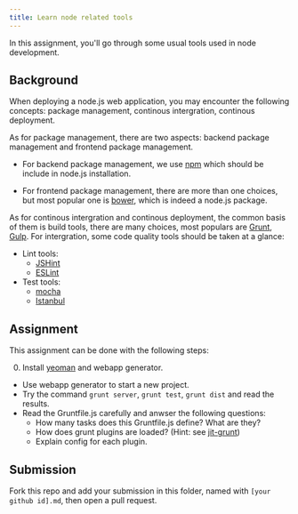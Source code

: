```yaml
---
title: Learn node related tools
---
```


In this assignment, you'll go through some usual tools used in node development.

## Background

When deploying a node.js web application, you may encounter the following concepts: package management, continous intergration, continous deployment.

As for package management, there are two aspects: backend package management and frontend package management.

- For backend package management, we use [npm](https://www.npmjs.com/) which should be include in node.js installation.

- For frontend package management, there are more than one choices, but most popular one is [bower](http://bower.io/), which is indeed a node.js package.

As for continous intergration and continous deployment, the common basis of them is build tools, there are many choices, most populars are [Grunt](http://gruntjs.com/), [Gulp](http://gulpjs.com/). For intergration, some code quality tools should be taken at a glance:

- Lint tools:
  - [JSHint](http://jshint.com/)
  - [ESLint](http://eslint.org/)
- Test tools:
  - [mocha](http://mochajs.org/)
  - [Istanbul](https://github.com/gotwarlost/istanbul)

## Assignment

This assignment can be done with the following steps:

0. Install [yeoman](http://yeoman.io/) and webapp generator.
- Use webapp generator to start a new project.
- Try the command `grunt server`, `grunt test`, `grunt dist` and read the results.
- Read the Gruntfile.js carefully and anwser the following questions:
  - How many tasks does this Gruntfile.js define? What are they?
  - How does grunt plugins are loaded? (Hint: see [jit-grunt](https://github.com/shootaroo/jit-grunt))
  - Explain config for each plugin.
  
## Submission

Fork this repo and add your submission in this folder, named with `[your github id].md`, then open a pull request.
